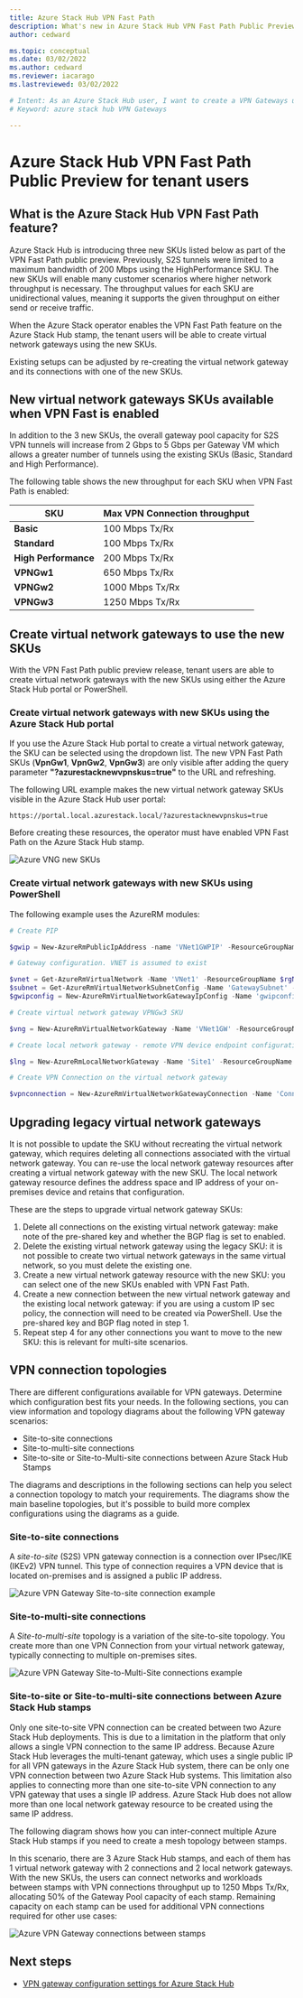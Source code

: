 ```yaml
---
title: Azure Stack Hub VPN Fast Path 
description: What's new in Azure Stack Hub VPN Fast Path Public Preview for users
author: cedward

ms.topic: conceptual
ms.date: 03/02/2022
ms.author: cedward
ms.reviewer: iacarago
ms.lastreviewed: 03/02/2022

# Intent: As an Azure Stack Hub user, I want to create a VPN Gateways using the new SKUs with increased throughput
# Keyword: azure stack hub VPN Gateways

---
```

# Azure Stack Hub VPN Fast Path Public Preview for tenant users

## What is the Azure Stack Hub VPN Fast Path feature?

Azure Stack Hub is introducing three new SKUs listed below as part of the VPN Fast Path public preview. Previously, S2S tunnels were limited to a maximum bandwidth of 200 Mbps using the HighPerformance SKU. The new SKUs will enable many customer scenarios where higher network throughput is necessary. The throughput values for each SKU are unidirectional values, meaning it supports the given throughput on either send or receive traffic.

When the Azure Stack operator enables the VPN Fast Path feature on the Azure Stack Hub stamp, the tenant users will be able to create virtual network gateways using the new SKUs.

Existing setups can be adjusted by re-creating the virtual network gateway and its connections with one of the new SKUs.

## New virtual network gateways SKUs available when VPN Fast is enabled

In addition to the 3 new SKUs, the overall gateway pool capacity for S2S VPN tunnels will increase from 2 Gbps to 5 Gbps per Gateway VM which allows a greater number of tunnels using the existing SKUs (Basic, Standard and High Performance).

The following table shows the new throughput for each SKU when VPN Fast Path is enabled:

| SKU | Max VPN Connection throughput |
|-------|-------|
|**Basic** | 100 Mbps Tx/Rx |
|**Standard** | 100 Mbps Tx/Rx |
|**High Performance** | 200 Mbps Tx/Rx |
|**VPNGw1**| 650 Mbps Tx/Rx |
|**VPNGw2**|  1000 Mbps Tx/Rx |
|**VPNGw3**|  1250 Mbps Tx/Rx |

## Create virtual network gateways to use the new SKUs

With the VPN Fast Path public preview release, tenant users are able to create virtual network gateways with the new SKUs using either the Azure Stack Hub portal or PowerShell.

### Create virtual network gateways with new SKUs using the Azure Stack Hub portal

If you use the Azure Stack Hub portal to create a virtual network gateway, the SKU can be selected using the dropdown list. The new VPN Fast Path SKUs (**VpnGw1**, **VpnGw2**, **VpnGw3**) are only visible after adding the query parameter **"?azurestacknewvpnskus=true"** to the URL and refreshing.

The following URL example makes the new virtual network gateway SKUs visible in the Azure Stack Hub user portal:

```http
https://portal.local.azurestack.local/?azurestacknewvpnskus=true
```

Before creating these resources, the operator must have enabled VPN Fast Path on the Azure Stack Hub stamp.

![Azure VNG new SKUs](media/azure-stack-vpn-fast-path-user/vpn-fast-path-vng-new-skus.png)

### Create virtual network gateways with new SKUs using PowerShell

The following example uses the AzureRM modules:

```powershell
# Create PIP

$gwip = New-AzureRmPublicIpAddress -name 'VNet1GWPIP' -ResourceGroupName $rgName -Location $location -AllocationMethod Dynamic

# Gateway configuration. VNET is assumed to exist

$vnet = Get-AzureRmVirtualNetwork -Name 'VNet1' -ResourceGroupName $rgNAme
$subnet = Get-AzureRmVirtualNetworkSubnetConfig -Name 'GatewaySubnet' -VirtualNetwork $vnet
$gwipconfig = New-AzureRmVirtualNetworkGatewayIpConfig -Name 'gwipconfig1' -SubnetId $subnet.Id -PublicIpAddress $gwpip.Id

# Create virtual network gateway VPNGw3 SKU 

$vng = New-AzureRmVirtualNetworkGateway -Name 'VNet1GW' -ResourceGroupName $rgName -Location $location IpConfigurations $gwipconfig -GatewayType Vpn -VpnType RouteBased -GatewaySku VpnGw3 #change vng SKU here

# Create local network gateway - remote VPN device endpoint configuration

$lng = New-AzureRmLocalNetworkGateway -Name 'Site1' -ResourceGroupName $rgName -Location $location -GatewayIpAddress $peerGWIP -AddressPrefix $addressprefix

# Create VPN Connection on the virtual network gateway

$vpnconnection = New-AzureRmVirtualNetworkGatewayConnection -Name 'Connection-01' -ResourceGroupName $rgName -Location $location -VirtualNetworkGateway1 $vng -LocalNetworkGateway2 $lng -ConnectionType IPSec -SharedKey $key
```

## Upgrading legacy virtual network gateways

It is not possible to update the SKU without recreating the virtual network gateway, which requires deleting all connections associated with the virtual network gateway. You can re-use the local network gateway resources after creating a virtual network gateway with the new SKU. The local network gateway resource defines the address space and IP address of your on-premises device and retains that configuration.

These are the steps to upgrade virtual network gateway SKUs:

1. Delete all connections on the existing virtual network gateway: make note of the pre-shared key and whether the BGP flag is set to enabled.
2. Delete the existing virtual network gateway using the legacy SKU: it is not possible to create two virtual network gateways in the same virtual network, so you must delete the existing one.
3. Create a new virtual network gateway resource with the new SKU: you can select one of the new SKUs enabled with VPN Fast Path.
4. Create a new connection between the new virtual network gateway and the existing local network gateway: if you are using a custom IP sec policy, the connection will need to be created via PowerShell. Use the pre-shared key and BGP flag noted in step 1.
5. Repeat step 4 for any other connections you want to move to the new SKU: this is relevant for multi-site scenarios.

## VPN connection topologies

There are different configurations available for VPN gateways. Determine which configuration best fits your needs. In the following sections, you can view information and topology diagrams about the following VPN gateway scenarios:

- Site-to-site connections
- Site-to-multi-site connections
- Site-to-site or Site-to-Multi-site connections between Azure Stack Hub Stamps

The diagrams and descriptions in the following sections can help you select a connection topology to match your requirements. The diagrams show the main baseline topologies, but it's possible to build more complex configurations using the diagrams as a guide.

### Site-to-site connections

A *site-to-site* (S2S) VPN gateway connection is a connection over IPsec/IKE (IKEv2) VPN tunnel. This type of connection requires a VPN device that is located on-premises and is assigned a public IP address.

![Azure VPN Gateway Site-to-site connection example](media/azure-stack-vpn-gateway-about-vpn-gateways/vpngateway-site-to-site-topology.png)

### Site-to-multi-site connections

A *Site-to-multi-site* topology is a variation of the site-to-site topology. You create more than one VPN Connection from your virtual network gateway, typically connecting to multiple on-premises sites.

![Azure VPN Gateway Site-to-Multi-Site connections example](media/azure-stack-vpn-gateway-about-vpn-gateways/vpngateway-site-to-multi-site-topology.png)

### Site-to-site or Site-to-multi-site connections between Azure Stack Hub stamps

Only one site-to-site VPN connection can be created between two Azure Stack Hub deployments. This is due to a limitation in the platform that only allows a single VPN connection to the same IP address. Because Azure Stack Hub leverages the multi-tenant gateway, which uses a single public IP for all VPN gateways in the Azure Stack Hub system, there can be only one VPN connection between two Azure Stack Hub systems. This limitation also applies to connecting more than one site-to-site VPN connection to any VPN gateway that uses a single IP address. Azure Stack Hub does not allow more than one local network gateway resource to be created using the same IP address.

The following diagram shows how you can inter-connect multiple Azure Stack Hub stamps if you need to create a mesh topology between stamps.

In this scenario, there are 3 Azure Stack Hub stamps, and each of them has 1 virtual network gateway with 2 connections and 2 local network gateways. With the new SKUs, the users can connect networks and workloads between stamps with VPN connections throughput up to 1250 Mbps Tx/Rx, allocating 50% of the Gateway Pool capacity of each stamp. Remaining capacity on each stamp can be used for additional VPN connections required for other use cases:

![Azure VPN Gateway connections between stamps](media/azure-stack-vpn-fast-path-user/vpn-connections-between-azure-stack-hub-stamps.png)

## Next steps

- [VPN gateway configuration settings for Azure Stack Hub](../user/azure-stack-vpn-gateway-settings.md)
